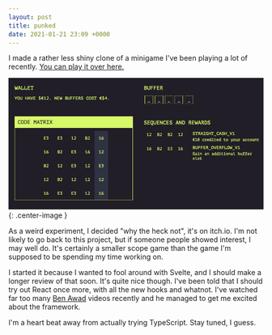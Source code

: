 ```yaml
---
layout: post
title: punked
date: 2021-01-21 23:09 +0000
---
```


I made a rather less shiny clone of a minigame I've been playing a lot of recently. [You can play it over here.][punked]

![punked](/assets/punked.png){: .center-image }

As a weird experiment, I decided "why the heck not", it's on itch.io. I'm not likely to go back to this project, but if someone people showed interest, I may well do. It's certainly a smaller scope game than the game I'm supposed to be spending my time working on.

I started it because I wanted to fool around with Svelte, and I should make a longer review of that soon. It's quite nice though. I've been told that I should try out React once more, with all the new hooks and whatnot. I've watched far too many [Ben Awad][ben] videos recently and he managed to get me excited about the framework.

I'm a heart beat away from actually trying TypeScript. Stay tuned, I guess.

[punked]: https://haikushane.itch.io/punked
[ben]: https://www.youtube.com/channel/UC-8QAzbLcRglXeN_MY9blyw

